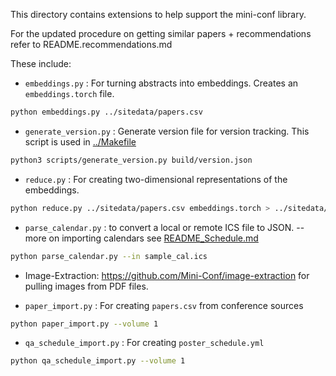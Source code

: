 This directory contains extensions to help support the mini-conf library.

For the updated procedure on getting similar papers + recommendations refer to README.recommendations.md


These include:

* `embeddings.py` : For turning abstracts into embeddings. Creates an `embeddings.torch` file. 

```bash
python embeddings.py ../sitedata/papers.csv
```

* `generate_version.py` : Generate version file for version tracking.  This script is used in [../Makefile](../Makefile)

```bash
python3 scripts/generate_version.py build/version.json
```

* `reduce.py` : For creating two-dimensional representations of the embeddings.

```bash
python reduce.py ../sitedata/papers.csv embeddings.torch > ../sitedata/papers_projection.json --projection-method umap
```

* `parse_calendar.py` : to convert a local or remote ICS file to JSON. -- more on importing calendars see [README_Schedule.md](README_Schedule.md)

```bash
python parse_calendar.py --in sample_cal.ics
```

* Image-Extraction: https://github.com/Mini-Conf/image-extraction for pulling images from PDF files. 

* `paper_import.py` : For creating `papers.csv` from conference sources

```bash
python paper_import.py --volume 1
```

* `qa_schedule_import.py` : For creating `poster_schedule.yml` 

```bash
python qa_schedule_import.py --volume 1
```
